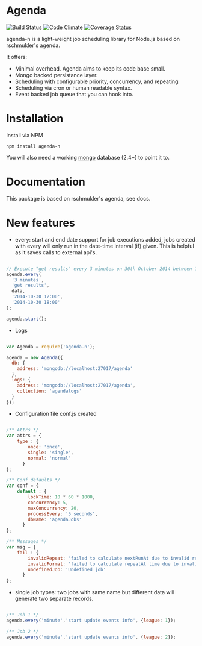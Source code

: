 # Agenda
[![Build Status](https://api.travis-ci.org/rschmukler/agenda.png)](http://travis-ci.org/rschmukler/agenda)
[![Code Climate](https://d3s6mut3hikguw.cloudfront.net/github/rschmukler/agenda.png)](https://codeclimate.com/github/rschmukler/agenda/badges)
[![Coverage Status](https://coveralls.io/repos/rschmukler/agenda/badge.png)](https://coveralls.io/r/rschmukler/agenda)

agenda-n is a light-weight job scheduling library for Node.js based on rschmukler's agenda.

It offers:

- Minimal overhead. Agenda aims to keep its code base small.
- Mongo backed persistance layer.
- Scheduling with configurable priority, concurrency, and repeating
- Scheduling via cron or human readable syntax.
- Event backed job queue that you can hook into.

# Installation

Install via NPM

    npm install agenda-n

You will also need a working [mongo](http://www.mongodb.org/) database (2.4+) to point it to.

# Documentation

This package is based on rschmukler's agenda, see docs.

# New features

- every: start and end date support for job executions added, jobs created with every will only run in the date-time interval (if) given. This is helpful as it saves calls to external api's.

```js

// Execute "get results" every 3 minutes on 30th October 2014 between 12:00 and 18:00.
agenda.every(
  '3 minutes', 
  'get results', 
  data, 
  '2014-10-30 12:00',
  '2014-10-30 18:00'
);

agenda.start();
```

- Logs

```js

var Agenda = require('agenda-n');

agenda = new Agenda({
  db: {
    address: 'mongodb://localhost:27017/agenda'
  },
  logs: {
    address: 'mongodb://localhost:27017/agenda',
    collection: 'agendalogs'
  }
});

```

- Configuration file conf.js created

```js

/** Attrs */
var attrs = {
    type : {
        once: 'once',
        single: 'single',
        normal: 'normal'
      } 
};

/** Conf defaults */
var conf = {
    default : {
        lockTime: 10 * 60 * 1000,
        concurrency: 5,
        maxConcurrency: 20,
        processEvery: '5 seconds',
        dbName: 'agendaJobs'
      } 
};

/** Messages */
var msg = {
    fail : {
        invalidRepeat: 'failed to calculate nextRunAt due to invalid repeat interval',
        invalidFormat: 'failed to calculate repeatAt time due to invalid format',
        undefinedJob: 'Undefined job'
      } 
};

```

- single job types: two jobs with same name but different data will generate two separate records.

```js

/** Job 1 */
agenda.every('minute','start update events info', {league: 1});

/** Job 2 */
agenda.every('minute','start update events info', {league: 2});

```